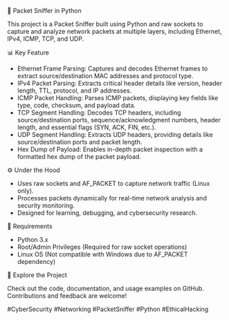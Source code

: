 🚀 Packet Sniffer in Python

This project is a Packet Sniffer built using Python and raw sockets to capture and analyze network packets at multiple layers, including Ethernet, IPv4, ICMP, TCP, and UDP.

📊 Key Feature
* Ethernet Frame Parsing: Captures and decodes Ethernet frames to extract source/destination MAC addresses and protocol type.
* IPv4 Packet Parsing: Extracts critical header details like version, header length, TTL, protocol, and IP addresses.
* ICMP Packet Handling: Parses ICMP packets, displaying key fields like type, code, checksum, and payload data.
* TCP Segment Handling: Decodes TCP headers, including source/destination ports, sequence/acknowledgment numbers, header length, and essential flags (SYN, ACK, FIN, etc.).
* UDP Segment Handling: Extracts UDP headers, providing details like source/destination ports and packet length.
* Hex Dump of Payload: Enables in-depth packet inspection with a formatted hex dump of the packet payload. 

⚙️ Under the Hood
* Uses raw sockets and AF_PACKET to capture network traffic (Linux only).
* Processes packets dynamically for real-time network analysis and security monitoring.
* Designed for learning, debugging, and cybersecurity research. 

🔧 Requirements
* Python 3.x
* Root/Admin Privileges (Required for raw socket operations)
* Linux OS (Not compatible with Windows due to AF_PACKET dependency) 

🔗 Explore the Project

Check out the code, documentation, and usage examples on GitHub. Contributions and feedback are welcome!

#CyberSecurity #Networking #PacketSniffer #Python #EthicalHacking
